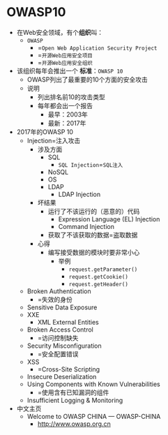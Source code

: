# OWASP10

* 在Web安全领域，有个**组织**叫：
  * `OWASP`
    * =`Open Web Application Security Project`
    * =`开源Web应用安全项目`
    * =`开源Web应用安全组织`
* 该组织每年会推出一个 **标准**：`OWASP 10`
  * OWASP列出了最重要的10个方面的安全攻击
  * 说明
    * 列出排名前10的攻击类型
    * 每年都会出一个报告
      * 最早：2003年
      * 最新：2017年
* 2017年的OWASP 10
  * Injection=注入攻击
    * 涉及方面
      * SQL
          * `SQL Injection`=`SQL注入`
      * NoSQL
      * OS
      * LDAP
          * LDAP Injection
    * 坏结果
      * 运行了不该运行的（恶意的）代码
          * Expression Language (EL) Injection
          * Command Injection
      * 获取了不该获取的数据=盗取数据
    * 心得
      * 编写接受数据的模块时要非常小心
        * 举例
          * `request.getParameter()`
          * `request.getCookie()`
          * `request.getHeader()`
  * Broken Authentication
    * =失效的身份
  * Sensitive Data Exposure
  * XXE
    * XML External Entities
  * Broken Access Control
    * =访问控制缺失
  * Security Misconfiguration
    * =安全配置错误
  * XSS
    * =Cross-Site Scripting
  * Insecure Deserialization
  * Using Components with Known Vulnerabilities
    * =使用含有已知漏洞的组件
  * Insufficient Logging & Monitoring
* 中文主页
  * Welcome to OWASP CHINA — OWASP-CHINA
    * http://www.owasp.org.cn
